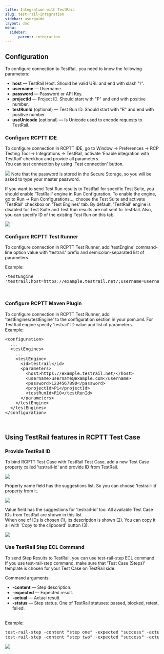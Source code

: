 ```yaml
---
title: Integration with TestRail
slug: test-rail-integration
sidebar: userguide
layout: doc
menu:
  sidebar:
      parent: integration
---
```


## Configuration

To configure connection to TestRail, you need to know the following parameters:

- **host** — TestRail Host. Should be valid URL and end with slash "/".
- **username** — Username.
- **password** — Password or API Key.
- **projectId** — Project ID. Should start with "P" and end with positive number.
- **testRunId** (optional) — Test Run ID. Should start with "R" and end with positive number.
- **useUnicode** (optional) — Is Unicode used to encode requests to TestRail.

### Configure RCPTT IDE

To configure connection in RCPTT IDE, go to Window -> Preferences -> RCP Testing Tool -> Integrations -> TestRail, activate 'Enable integration with TestRail' checkbox and provide all parameters.<br>
You can test connection by using 'Test connection' button.

![](../test-rail-1.png)
Note that the password is stored in the Secure Storage, so you will be asked to type your master password.


If you want to send Test Run results to TestRail for specific Test Suite, you should enable 'TestRail' engine in Run Configuration.
To enable the engine, go to Run -> Run Configurations..., choose the Test Suite and activate 'TestRail' checkbox on 'Test Engines' tab.
By default, 'TestRail' engine is disabled for Test Suite and Test Run results are not sent to TestRail. Also, you can specify ID of the existing Test Run on this tab.

![](../test-rail-2.png)
### Configure RCPTT Test Runner

To configure connection in RCPTT Test Runner, add 'testEngine' command-line option value with 'testrail:' prefix and semicolon-separated list of parameters.<br>

Example:

<pre>
-testEngine
'testrail:host=https://example.testrail.net/;username=username@example.com;password=1234567890;projectId=P1;testRunId=R10'
</pre><br>

### Configure RCPTT Maven Plugin

To configure connection in RCPTT Test Runner, add 'testEngines/testEngine' to the configuration section in your pom.xml.
For TestRail engine specify 'testrail' ID value and list of parameters.
<br>
Example:

<pre>
&lt;configuration&gt;
  ...
  &lt;testEngines&gt;
    ...
    &lt;testEngine&gt;
      &lt;id&gt;testrail&lt;/id&gt;
      &lt;parameters&gt;
        &lt;host&gt;https://example.testrail.net/&lt;/host&gt;
        &lt;username&gt;username@example.com&lt;/username&gt;
        &lt;password&gt;1234567890&lt;/password&gt;
        &lt;projectId&gt;P1&lt;/projectId&gt;
        &lt;testRunId&gt;R10&lt;/testRunId&gt;
      &lt;/parameters&gt;
    &lt;/testEngine&gt;
  &lt;/testEngines&gt;
&lt;/configuration&gt;
</pre>
<br>

## Using TestRail features in RCPTT Test Case

### Provide TestRail ID

To bind RCPTT Test Case with TestRail Test Case, add a new Test Case property called 'testrail-id' and provide ID from TestRail.

![](../test-rail-3.png)

Property name field has the suggestions list. So you can choose 'testrail-id' property from it.

![](../test-rail-4.png)

Value field has the suggestions for 'testrail-id' too. All available Test Case IDs from TestRail are shown in this list.<br>
When one of IDs is chosen (1), its description is shown (2). You can copy it all with 'Copy to the clipboard' button (3).

![](../test-rail-5.png)

### Use TestRail Step ECL Command

To send Step Results to TestRail, you can use test-rail-step ECL command.<br>
If you use test-rail-step command, make sure that 'Test Case (Steps)' template is chosen for your Test Case on TestRail side.


Command arguments:
- **-content** — Step description.
- **-expected** — Expected result.
- **-actual** — Actual result.
- **-status** — Step status. One of TestRail statuses: passed, blocked, retest, failed.
</ul><br>
Example:

<pre>
test-rail-step -content "step one" -expected "success" -actual "success" -status passed
test-rail-step -content "step two" -expected "success" -actual "failure" -status failed
</pre>

<img src="{{site.url}}/shared/img/test-rail-6.png"></img>
